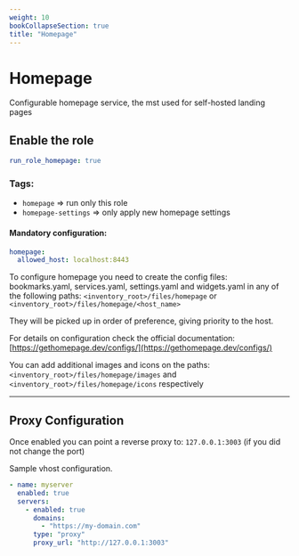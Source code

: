 ```yaml
---
weight: 10
bookCollapseSection: true
title: "Homepage"
---
```


# Homepage

Configurable homepage service, the mst used for self-hosted landing pages

## Enable the role
``` yaml
run_role_homepage: true
```

### Tags:

* `homepage` => run only this role
* `homepage-settings` => only apply new homepage settings

#### Mandatory configuration:

```yaml
homepage:
  allowed_host: localhost:8443
```
To configure homepage you need to create the config files: bookmarks.yaml, services.yaml, settings.yaml and widgets.yaml
in any of the following paths: `<inventory_root>/files/homepage` or  `<inventory_root>/files/homepage/<host_name>`

They will be picked up in order of preference, giving priority to the host.

For details on configuration check the official documentation: [https://gethomepage.dev/configs/](https://gethomepage.dev/configs/)

You can add additional images and icons on the paths:
`<inventory_root>/files/homepage/images` and  `<inventory_root>/files/homepage/icons` respectively

   

---
## Proxy Configuration

Once enabled you can point a reverse proxy to: `127.0.0.1:3003` (if you did not change the port)

Sample vhost configuration.
```yaml
- name: myserver
  enabled: true
  servers:
    - enabled: true
      domains:
        - "https://my-domain.com"
      type: "proxy"
      proxy_url: "http://127.0.0.1:3003"

```